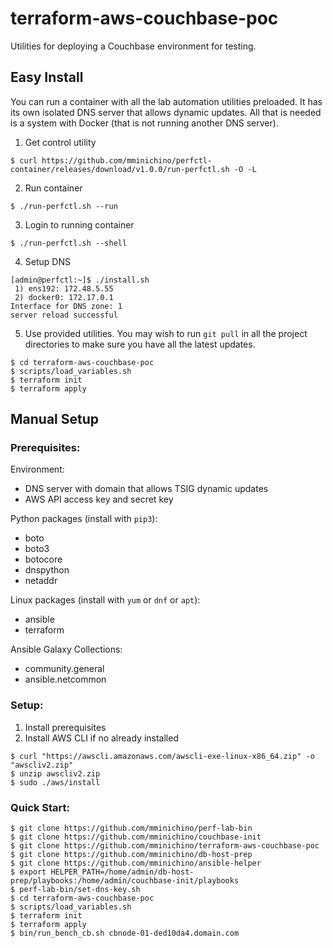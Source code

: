<!--
:type: service
:name: Couchbase
:description: Deploy a POC Couchbase cluster.
:icon: /docs/couchbase_logo.png
:category: other-data-stores
:cloud: aws
:tags: nosql
:license: open-source
:built-with: terraform, bash
-->

# terraform-aws-couchbase-poc

Utilities for deploying a Couchbase environment for testing.

## Easy Install
You can run a container with all the lab automation utilities preloaded. It has its own isolated DNS server that allows dynamic updates. All that is needed is a system with Docker (that is not running another DNS server).
1. Get control utility
````
$ curl https://github.com/mminichino/perfctl-container/releases/download/v1.0.0/run-perfctl.sh -O -L
````
2. Run container
````
$ ./run-perfctl.sh --run
````
3. Login to running container
````
$ ./run-perfctl.sh --shell
````
4. Setup DNS
````
[admin@perfctl:~]$ ./install.sh
 1) ens192: 172.48.5.55
 2) docker0: 172.17.0.1
Interface for DNS zone: 1
server reload successful
````
5. Use provided utilities. You may wish to run ````git pull```` in all the project directories to make sure you have all the latest updates.
````
$ cd terraform-aws-couchbase-poc
$ scripts/load_variables.sh
$ terraform init
$ terraform apply
````

## Manual Setup
### Prerequisites:
Environment:
* DNS server with domain that allows TSIG dynamic updates
* AWS API access key and secret key

Python packages (install with ````pip3````):
* boto
* boto3
* botocore
* dnspython
* netaddr

Linux packages (install with ````yum```` or ````dnf```` or ````apt````):
* ansible
* terraform

Ansible Galaxy Collections:
* community.general
* ansible.netcommon

### Setup:
1. Install prerequisites
2. Install AWS CLI if no already installed
````
$ curl "https://awscli.amazonaws.com/awscli-exe-linux-x86_64.zip" -o "awscliv2.zip"
$ unzip awscliv2.zip
$ sudo ./aws/install
````
### Quick Start:
````
$ git clone https://github.com/mminichino/perf-lab-bin
$ git clone https://github.com/mminichino/couchbase-init
$ git clone https://github.com/mminichino/terraform-aws-couchbase-poc
$ git clone https://github.com/mminichino/db-host-prep
$ git clone https://github.com/mminichino/ansible-helper
$ export HELPER_PATH=/home/admin/db-host-prep/playbooks:/home/admin/couchbase-init/playbooks
$ perf-lab-bin/set-dns-key.sh
$ cd terraform-aws-couchbase-poc
$ scripts/load_variables.sh
$ terraform init
$ terraform apply
$ bin/run_bench_cb.sh cbnode-01-ded10da4.domain.com
````
